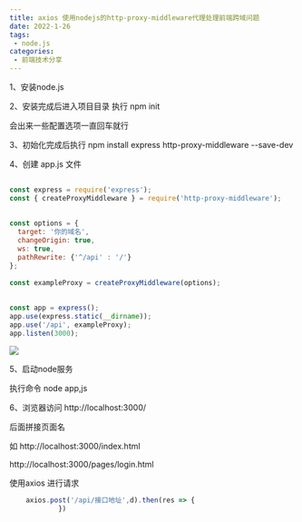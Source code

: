 ```yaml
---
title: axios 使用nodejs的http-proxy-middleware代理处理前端跨域问题
date: 2022-1-26
tags:
 - node.js
categories: 
 - 前端技术分享
---
```

1、安装node.js

2、安装完成后进入项目目录 执行 npm init

会出来一些配置选项一直回车就行

3、初始化完成后执行 npm install express http-proxy-middleware --save-dev

4、创建 app.js 文件

```javascript
	 
const express = require('express');
const { createProxyMiddleware } = require('http-proxy-middleware');
 
 
const options = {
  target: '你的域名',
  changeOrigin: true, 
  ws: true, 
  pathRewrite: {'^/api' : '/'}
};
 
const exampleProxy = createProxyMiddleware(options);
 
 
const app = express();
app.use(express.static(__dirname));
app.use('/api', exampleProxy);
app.listen(3000);
```

<img src="https://img-blog.csdnimg.cn/3dc507692b4548c699be4a6e9574b5ab.png?x-oss-process=image/watermark,type_d3F5LXplbmhlaQ,shadow_50,text_Q1NETiBA5oCC5Y-U,size_20,color_FFFFFF,t_70,g_se,x_16"/>

5、启动node服务

执行命令 node app,js

6、浏览器访问 http://localhost:3000/

后面拼接页面名 

如 http://localhost:3000/index.html

http://localhost:3000/pages/login.html

使用axios 进行请求

```javascript
	axios.post('/api/接口地址',d).then(res => {
			})
```